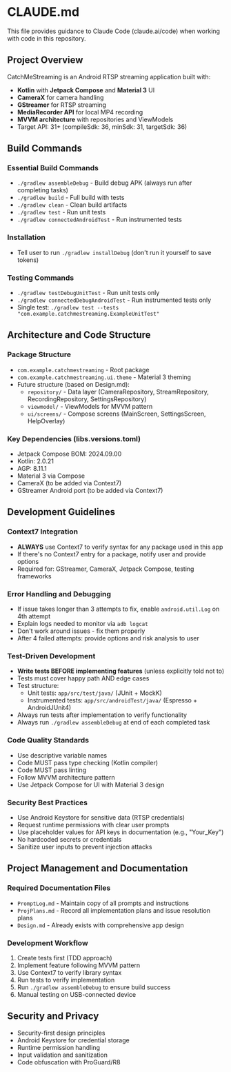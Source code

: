 # CLAUDE.md

This file provides guidance to Claude Code (claude.ai/code) when working with code in this repository.

## Project Overview

CatchMeStreaming is an Android RTSP streaming application built with:
- **Kotlin** with **Jetpack Compose** and **Material 3** UI
- **CameraX** for camera handling
- **GStreamer** for RTSP streaming
- **MediaRecorder API** for local MP4 recording
- **MVVM architecture** with repositories and ViewModels
- Target API: 31+ (compileSdk: 36, minSdk: 31, targetSdk: 36)

## Build Commands

### Essential Build Commands
- `./gradlew assembleDebug` - Build debug APK (always run after completing tasks)
- `./gradlew build` - Full build with tests
- `./gradlew clean` - Clean build artifacts
- `./gradlew test` - Run unit tests
- `./gradlew connectedAndroidTest` - Run instrumented tests

### Installation
- Tell user to run `./gradlew installDebug` (don't run it yourself to save tokens)

### Testing Commands
- `./gradlew testDebugUnitTest` - Run unit tests only
- `./gradlew connectedDebugAndroidTest` - Run instrumented tests only
- Single test: `./gradlew test --tests "com.example.catchmestreaming.ExampleUnitTest"`

## Architecture and Code Structure

### Package Structure
- `com.example.catchmestreaming` - Root package
- `com.example.catchmestreaming.ui.theme` - Material 3 theming
- Future structure (based on Design.md):
  - `repository/` - Data layer (CameraRepository, StreamRepository, RecordingRepository, SettingsRepository)
  - `viewmodel/` - ViewModels for MVVM pattern
  - `ui/screens/` - Compose screens (MainScreen, SettingsScreen, HelpOverlay)

### Key Dependencies (libs.versions.toml)
- Jetpack Compose BOM: 2024.09.00
- Kotlin: 2.0.21
- AGP: 8.11.1
- Material 3 via Compose
- CameraX (to be added via Context7)
- GStreamer Android port (to be added via Context7)

## Development Guidelines

### Context7 Integration
- **ALWAYS** use Context7 to verify syntax for any package used in this app
- If there's no Context7 entry for a package, notify user and provide options
- Required for: GStreamer, CameraX, Jetpack Compose, testing frameworks

### Error Handling and Debugging
- If issue takes longer than 3 attempts to fix, enable `android.util.Log` on 4th attempt
- Explain logs needed to monitor via `adb logcat`
- Don't work around issues - fix them properly
- After 4 failed attempts: provide options and risk analysis to user

### Test-Driven Development
- **Write tests BEFORE implementing features** (unless explicitly told not to)
- Tests must cover happy path AND edge cases
- Test structure:
  - Unit tests: `app/src/test/java/` (JUnit + MockK)
  - Instrumented tests: `app/src/androidTest/java/` (Espresso + AndroidJUnit4)
- Always run tests after implementation to verify functionality
- Always run `./gradlew assembleDebug` at end of each completed task

### Code Quality Standards
- Use descriptive variable names
- Code MUST pass type checking (Kotlin compiler)
- Code MUST pass linting
- Follow MVVM architecture pattern
- Use Jetpack Compose for UI with Material 3 design

### Security Best Practices
- Use Android Keystore for sensitive data (RTSP credentials)
- Request runtime permissions with clear user prompts
- Use placeholder values for API keys in documentation (e.g., "Your_Key")
- No hardcoded secrets or credentials
- Sanitize user inputs to prevent injection attacks

## Project Management and Documentation

### Required Documentation Files
- `PromptLog.md` - Maintain copy of all prompts and instructions
- `ProjPlans.md` - Record all implementation plans and issue resolution plans
- `Design.md` - Already exists with comprehensive app design

### Development Workflow
1. Create tests first (TDD approach)
2. Implement feature following MVVM pattern
3. Use Context7 to verify library syntax
4. Run tests to verify implementation
5. Run `./gradlew assembleDebug` to ensure build success
6. Manual testing on USB-connected device

## Security and Privacy
- Security-first design principles
- Android Keystore for credential storage
- Runtime permission handling
- Input validation and sanitization
- Code obfuscation with ProGuard/R8 
